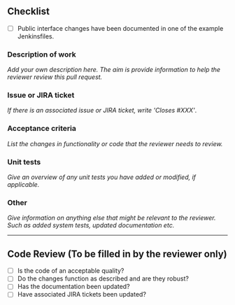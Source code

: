 ## Checklist

- [ ] Public interface changes have been documented in one of the example Jenkinsfiles.

### Description of work

*Add your own description here. The aim is provide information to help the reviewer review this pull request.*

### Issue or JIRA ticket

*If there is an associated issue or JIRA ticket, write 'Closes #XXX'*.

### Acceptance criteria

*List the changes in functionality or code that the reviewer needs to review.*

### Unit tests

*Give an overview of any unit tests you have added or modified, if applicable.*

### Other

*Give information on anything else that might be relevant to the reviewer. Such as added system tests, updated documentation etc.*

---

## Code Review (To be filled in by the reviewer only)

- [ ] Is the code of an acceptable quality?
- [ ] Do the changes function as described and are they robust?
- [ ] Has the documentation been updated?
- [ ] Have associated JIRA tickets been updated?
